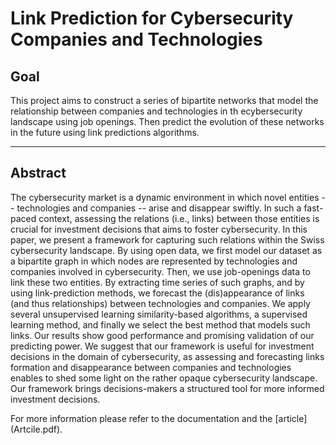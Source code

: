 Link Prediction for Cybersecurity Companies and Technologies
===============================================================

## Goal

This project aims to construct a series of bipartite networks that model the
relationship between companies and technologies in th ecybersecurity landscape
using job openings. Then predict the evolution of these networks in the future
using link predictions algorithms.

------
## Abstract

The cybersecurity market is a dynamic environment in which novel entities -- technologies and companies -- arise and disappear swiftly. In such a fast-paced context, assessing the relations (i.e., links) between those entities is crucial for investment decisions that aims to foster cybersecurity. In this paper, we present a framework for capturing such relations within the Swiss cybersecurity landscape. By using open data, we first model our dataset as a bipartite graph in which nodes are represented by technologies and companies involved in cybersecurity. Then, we use job-openings data to link these two entities. By extracting time series of such graphs, and by using link-prediction methods, we forecast the (dis)appearance of links (and thus relationships) between technologies and companies. We apply several unsupervised learning similarity-based algorithms, a supervised learning method, and finally we select the best method that models such links. Our results show good performance and promising validation of our predicting power. We suggest that our framework is useful for investment decisions in the domain of cybersecurity, as assessing and forecasting links formation and disappearance between companies and technologies enables to shed some light on the rather opaque cybersecurity landscape. Our framework brings decisions-makers a structured tool for more informed investment decisions.

For more information please refer to the documentation and the [article] (Artcile.pdf).
